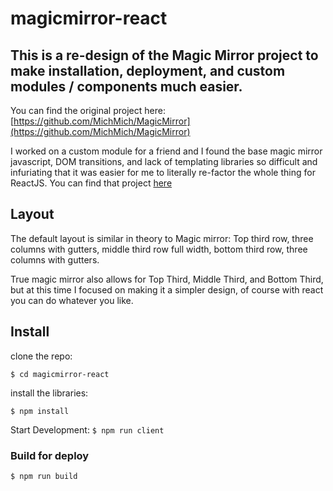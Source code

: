 # magicmirror-react

## This is a re-design of the Magic Mirror project to make installation, deployment, and custom modules / components much easier.


You can find the original project here: [https://github.com/MichMich/MagicMirror](https://github.com/MichMich/MagicMirror)

I worked on a custom module for a friend and I found the base magic mirror javascript, DOM transitions, and lack of templating libraries so difficult and infuriating that it was easier for me to literally re-factor the whole thing for ReactJS.  You can find that project [here](https://github.com/Privacywonk/MMM-Surf)

## Layout 
The default layout is similar in theory to Magic mirror: Top third row, three columns with gutters, middle third row full width, bottom third row, three columns with gutters.

True magic mirror also allows for Top Third, Middle Third, and Bottom Third, but at this time I focused on making it a simpler design, of course with react you can do whatever you like.

## Install

clone the repo:

``` $ git clone git@github.com:CaptainJimmy/magicmirror-react.git
$ cd magicmirror-react
 ```


install the libraries: 

``` $ npm install ```

Start Development:
``` $ npm run client ```

### Build for deploy

``` $ npm run build ```

